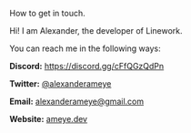 How to get in touch.

Hi! I am Alexander, the developer of Linework.

You can reach me in the following ways:

**Discord:** https://discord.gg/cFfQGzQdPn

**Twitter:** [@alexanderameye](https://twitter.com/alexanderameye)

**Email:** [alexanderameye@gmail.com](mailto:alexanderameye@gmail.com)

**Website:** [ameye.dev](https://ameye.dev)